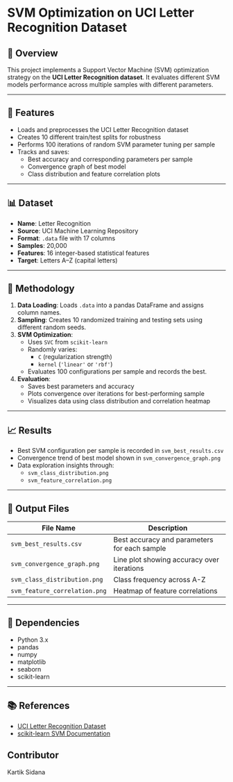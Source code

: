 # SVM Optimization on UCI Letter Recognition Dataset

## 📌 Overview
This project implements a Support Vector Machine (SVM) optimization strategy on the **UCI Letter Recognition dataset**. It evaluates different SVM models performance across multiple samples with different parameters.

---

## 🚀 Features
- Loads and preprocesses the UCI Letter Recognition dataset
- Creates 10 different train/test splits for robustness
- Performs 100 iterations of random SVM parameter tuning per sample
- Tracks and saves:
  - Best accuracy and corresponding parameters per sample
  - Convergence graph of best model
  - Class distribution and feature correlation plots

---

## 📊 Dataset
- **Name**: Letter Recognition
- **Source**: UCI Machine Learning Repository
- **Format**: `.data` file with 17 columns
- **Samples**: 20,000
- **Features**: 16 integer-based statistical features
- **Target**: Letters A–Z (capital letters)

---

## 🧪 Methodology
1. **Data Loading**: Loads `.data` into a pandas DataFrame and assigns column names.
2. **Sampling**: Creates 10 randomized training and testing sets using different random seeds.
3. **SVM Optimization**:
   - Uses `SVC` from `scikit-learn`
   - Randomly varies:
     - `C` (regularization strength)
     - `kernel` (`'linear'` or `'rbf'`)
   - Evaluates 100 configurations per sample and records the best.
4. **Evaluation**:
   - Saves best parameters and accuracy
   - Plots convergence over iterations for best-performing sample
   - Visualizes data using class distribution and correlation heatmap

---

## 📈 Results
- Best SVM configuration per sample is recorded in `svm_best_results.csv`
- Convergence trend of best model shown in `svm_convergence_graph.png`
- Data exploration insights through:
  - `svm_class_distribution.png`
  - `svm_feature_correlation.png`

---

## 📁 Output Files
| File Name                    | Description                                 |
|-----------------------------|---------------------------------------------|
| `svm_best_results.csv`      | Best accuracy and parameters for each sample|
| `svm_convergence_graph.png` | Line plot showing accuracy over iterations  |
| `svm_class_distribution.png`| Class frequency across A-Z                  |
| `svm_feature_correlation.png`| Heatmap of feature correlations            |

---

## 📎 Dependencies
- Python 3.x
- pandas
- numpy
- matplotlib
- seaborn
- scikit-learn

---

## 📚 References
- [UCI Letter Recognition Dataset](https://archive.ics.uci.edu/ml/datasets/Letter+Recognition)
- [scikit-learn SVM Documentation](https://scikit-learn.org/stable/modules/svm.html)

## Contributor
Kartik Sidana



